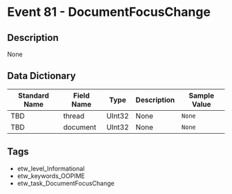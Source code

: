# Event 81 - DocumentFocusChange

## Description
None

## Data Dictionary
|Standard Name|Field Name|Type|Description|Sample Value|
|---|---|---|---|---|
|TBD|thread|UInt32|None|`None`|
|TBD|document|UInt32|None|`None`|

## Tags
* etw_level_Informational
* etw_keywords_OOPIME
* etw_task_DocumentFocusChange